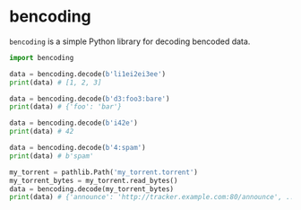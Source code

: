 # bencoding

`bencoding` is a simple Python library for decoding bencoded data.

```python
import bencoding

data = bencoding.decode(b'li1ei2ei3ee')
print(data) # [1, 2, 3]

data = bencoding.decode(b'd3:foo3:bare')
print(data) # {'foo': 'bar'}

data = bencoding.decode(b'i42e')
print(data) # 42

data = bencoding.decode(b'4:spam')  
print(data) # b'spam'

my_torrent = pathlib.Path('my_torrent.torrent')
my_torrent_bytes = my_torrent.read_bytes()
data = bencoding.decode(my_torrent_bytes)
print(data) # {'announce': 'http://tracker.example.com:80/announce', ...}
```
